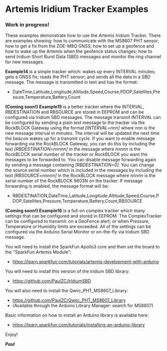 # Artemis Iridium Tracker Examples

### Work in progress!

These examples demonstrate how to use the Artemis Iridium Tracker. There are examples showing: how to communicate with the MS8607 PHT sensor;
how to get a fix from the ZOE-M8Q GNSS; how to set up a geofence and how to wake up the Artemis when the geofence status changes;
how to send Iridium Short Burst Data (SBD) messages and monitor the ring channel for new messages.

**Example14** is a simple tracker which: wakes up every INTERVAL minutes; gets a GNSS fix; reads the PHT sensor; and sends all the data in a SBD message.
The message is transmitted in text and has the format:
- DateTime,Latitude,Longitude,Altitude,Speed,Course,PDOP,Satellites,Pressure,Temperature,Battery,Count

**(Coming soon!)** **Example15** is a better tracker where the INTERVAL, RBDESTINATION and RBSOURCE are stored in EEPROM and can be configured via Iridium SBD messages.
The message transmit INTERVAL can be configured by sending a plain text message to the tracker via the RockBLOCK Gateway using the format _[INTERVAL=nnn]_
where _nnn_ is the new message interval in _minutes_. The interval will be updated the next time the beacon wakes up for a transmit cycle.
If you want to enable message forwarding via the RockBLOCK Gateway, you can do this by including the text _[RBDESTINATION=nnnnn]_ in the message
where _nnnnn_ is the RockBLOCK serial number of the tracker or RockBLOCK you want the messages to be forwarded to. You can disable message forwarding
again by sending a message containing _[RBDESTINATION=0]_. You can change the source serial number which is included in the messages by including the text
_[RBSOURCE=nnnnn]_ in the RockBLOCK message where _nnnnn_ is the serial number of the RockBLOCK 9603N on the tracker. If message forwarding is enabled,
the message format will be:
- RBDESTINATION,DateTime,Latitude,Longitude,Altitude,Speed,Course,PDOP,Satellites,Pressure,Temperature,Battery,Count,RBSOURCE

**(Coming soon!)** **Example16** is a full-on complex tracker which many settings that can be configured and stored in EEPROM. The ComplexTracker can be configured to transmit: on a GeoFence alert;
or when Pressure, Temperature or Humidity limits are exceeded. All of the settings can be configured via the Arduino Serial Monitor or on-the-fly via Iridium SBD message.

You will need to install the SparkFun Apollo3 core and then set the board to the "SparkFun Artemis Module":
- https://learn.sparkfun.com/tutorials/artemis-development-with-arduino

You will need to install this version of the Iridium SBD library:
-  https://github.com/PaulZC/IridiumSBD

You will also need to install the Qwiic_PHT_MS8607_Library:
-  https://github.com/PaulZC/Qwiic_PHT_MS8607_Library
- (Available through the Arduino Library Manager: search for MS8607)

Basic information on how to install an Arduino library is available here:
- https://learn.sparkfun.com/tutorials/installing-an-arduino-library

Enjoy!

**_Paul_**



